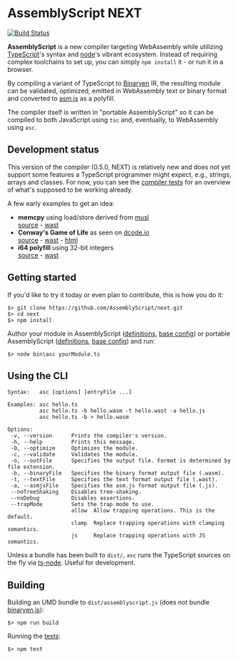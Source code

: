 AssemblyScript NEXT
===================

[![Build Status](https://travis-ci.org/AssemblyScript/next.svg?branch=master)](https://travis-ci.org/AssemblyScript/next)

**AssemblyScript** is a new compiler targeting WebAssembly while utilizing [TypeScript](http://www.typescriptlang.org)'s syntax and [node](https://nodejs.org)'s vibrant ecosystem. Instead of requiring complex toolchains to set up, you can simply `npm install` it - or run it in a browser.

By compiling a variant of TypeScript to [Binaryen](https://github.com/WebAssembly/binaryen) IR, the resulting module can be validated, optimized, emitted in WebAssembly text or binary format and converted to [asm.js](http://asmjs.org) as a polyfill.

The compiler itself is written in "portable AssemblyScript" so it can be compiled to both JavaScript using `tsc` and, eventually, to WebAssembly using `asc`.

Development status
------------------

This version of the compiler (0.5.0, NEXT) is relatively new and does not yet support some features a TypeScript programmer might expect, e.g., strings, arrays and classes. For now, you can see the [compiler tests](https://github.com/AssemblyScript/next/tree/master/tests/compiler) for an overview of what's supposed to be working already.

A few early examples to get an idea:

* **memcpy** using load/store derived from [musl](http://www.musl-libc.org)<br />
  [source](./tests/compiler/memcpy.ts) - [wast](./tests/compiler/memcpy.optimized.wast)
* **Conway's Game of Life** as seen on [dcode.io](http://dcode.io)<br />
  [source](./tests/compiler/game-of-life.ts) - [wast](./tests/compiler/game-of-life.optimized.wast) - [html](./tests/compiler/game-of-life.html)
* **i64 polyfill** using 32-bit integers<br />
  [source](./tests/compiler/i64.ts) - [wast](./tests/compiler/i64.optimized.wast)

Getting started
---------------

If you'd like to try it today or even plan to contribute, this is how you do it:

```
$> git clone https://github.com/AssemblyScript/next.git
$> cd next
$> npm install
```

Author your module in AssemblyScript ([definitions](./assembly.d.ts), [base config](./assembly.json)) or portable AssemblyScript ([definitions](./portable.d.ts), [base config](./portable.json)) and run:

```
$> node bin\asc yourModule.ts
```

Using the CLI
-------------

```
Syntax:   asc [options] [entryFile ...]

Examples: asc hello.ts
          asc hello.ts -b hello.wasm -t hello.wast -a hello.js
          asc hello.ts -b > hello.wasm

Options:
 -v, --version      Prints the compiler's version.
 -h, --help         Prints this message.
 -O, --optimize     Optimizes the module.
 -c, --validate     Validates the module.
 -o, --outFile      Specifies the output file. Format is determined by file extension.
 -b, --binaryFile   Specifies the binary format output file (.wasm).
 -t, --textFile     Specifies the text format output file (.wast).
 -a, --asmjsFile    Specifies the asm.js format output file (.js).
 --noTreeShaking    Disables tree-shaking.
 --noDebug          Disables assertions.
 --trapMode         Sets the trap mode to use.
                    allow  Allow trapping operations. This is the default.
                    clamp  Replace trapping operations with clamping semantics.
                    js     Replace trapping operations with JS semantics.
```

Unless a bundle has been built to `dist/`, `asc` runs the TypeScript sources on the fly via [ts-node](https://www.npmjs.com/package/ts-node). Useful for development.

Building
--------

Building an UMD bundle to `dist/assemblyscript.js` (does not bundle [binaryen.js](https://github.com/AssemblyScript/binaryen.js)):

```
$> npm run build
```

Running the [tests](./tests):

```
$> npm test
```
